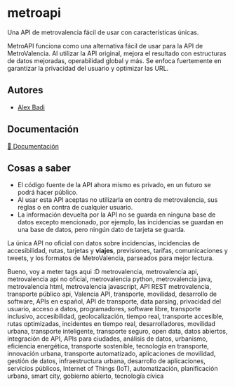 <meta name="google-site-verification" content="0YAH5xOArbYGUen-mrInIVM71yP19YeU_YGqI4__e4Y" />
<head>
 <meta name="google-site-verification" content="0YAH5xOArbYGUen-mrInIVM71yP19YeU_YGqI4__e4Y" />
</head>

# metroapi 

Una API de metrovalencia fácil de usar con características únicas.

MetroAPI funciona como una alternativa fácil de usar para la API de MetroValencia. Al utilizar la API original, mejora el resultado con estructuras de datos mejoradas, operabilidad global y más. Se enfoca fuertemente en garantizar la privacidad del usuario y optimizar las URL.

## Autores

- [Alex Badi](https://www.github.com/sayborduu)


## Documentación

[📖 Documentación](https://metroapi.alexbadi.es)


## Cosas a saber

 - El código fuente de la API ahora mismo es privado, en un futuro se podrá hacer público.
- Al usar esta API aceptas no utilizarla en contra de metrovalencia, sus reglas o en contra de cualquier usuario.
- La información devuelta por la API no se guarda en ninguna base de datos excepto mencionado, por ejemplo, las incidencias se guardan en una base de datos, pero ningún dato de tarjeta se guarda.

La única API no oficial con datos sobre incidencias, incidencias de accesibilidad, rutas, tarjetas y **viajes**, previsiones, tarifas, comunicaciones y tweets, y los formatos de MetroValencia, parseados para mejor lectura.







Bueno, voy a meter tags aqui :D
metrovalencia, metrovalencia api, metrovalencia api no oficial, metrovalencia python, metrovalencia java, metrovalencia html, metrovalencia javascript, API REST metrovalencia, transporte público api, Valencia API, transporte, movilidad, desarrollo de software, APIs en español, API de transporte, data parsing, privacidad del usuario, acceso a datos, programadores, software libre, transporte inclusivo, accesibilidad, geolocalización, tiempo real, transporte accesible, rutas optimizadas, incidentes en tiempo real, desarrolladores, movilidad urbana, transporte inteligente, transporte seguro, open data, datos abiertos, integración de API, APIs para ciudades, análisis de datos, urbanismo, eficiencia energética, transporte sostenible, tecnología en transporte, innovación urbana, transporte automatizado, aplicaciones de movilidad, gestión de datos, infraestructura urbana, desarrollo de aplicaciones, servicios públicos, Internet of Things (IoT), automatización, planificación urbana, smart city, gobierno abierto, tecnología cívica
